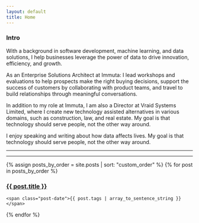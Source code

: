 ```yaml
---
layout: default
title: Home
---
```


### Intro
With a background in software development, machine learning, and data solutions,
I help businesses leverage the power of data to drive innovation, efficiency, and growth.

As an Enterprise Solutions Architect at Immuta: I lead workshops and evaluations
to help prospects make the right buying decisions,
support the success of customers by collaborating with product teams,
and travel to build relationships through meaningful conversations.

In addition to my role at Immuta, I am also a Director at Vraid Systems Limited,
where I create new technology assisted alternatives in various domains,
such as construction, law, and real estate.
My goal is that technology should serve people, not the other way around.

I enjoy speaking and writing about how data affects lives.
My goal is that technology should serve people, not the other way around.

---
---

<div class="posts">
  {% assign posts_by_order = site.posts | sort: "custom_order" %}
  {% for post in posts_by_order %}
  <div class="post">
    <h3 class="post-title">
      <a href="{{ post.url }}">
        {{ post.title }}
      </a>
    </h3>

    <span class="post-date">{{ post.tags | array_to_sentence_string }}</span>
  </div>
  {% endfor %}
</div>
